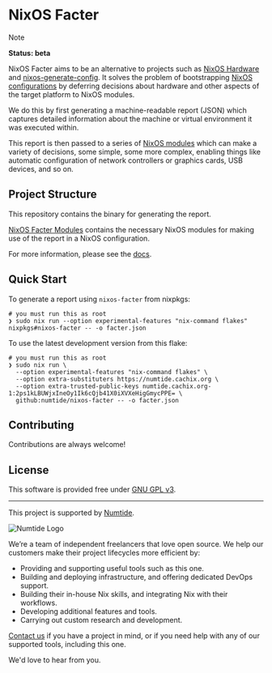 # NixOS Facter

<!-- prettier-ignore -->
> [!NOTE]
> **Status: beta**

NixOS Facter aims to be an alternative to projects such as [NixOS Hardware] and [nixos-generate-config].
It solves the problem of bootstrapping [NixOS configurations] by deferring decisions about hardware and other
aspects of the target platform to NixOS modules.

We do this by first generating a machine-readable report (JSON) which captures detailed information about the machine
or virtual environment it was executed within.

This report is then passed to a series of [NixOS modules] which can make a variety of decisions,
some simple, some more complex, enabling things like automatic configuration of network controllers or graphics cards,
USB devices, and so on.

## Project Structure

This repository contains the binary for generating the report.

[NixOS Facter Modules] contains the necessary NixOS modules for making use of the report in a NixOS configuration.

For more information, please see the [docs].

## Quick Start

To generate a report using `nixos-facter` from nixpkgs:

```console
# you must run this as root
❯ sudo nix run --option experimental-features "nix-command flakes" nixpkgs#nixos-facter -- -o facter.json
```

To use the latest development version from this flake:

```console
# you must run this as root
❯ sudo nix run \
  --option experimental-features "nix-command flakes" \
  --option extra-substituters https://numtide.cachix.org \
  --option extra-trusted-public-keys numtide.cachix.org-1:2ps1kLBUWjxIneOy1Ik6cQjb41X0iXVXeHigGmycPPE= \
  github:numtide/nixos-facter -- -o facter.json
```

## Contributing

Contributions are always welcome!

## License

This software is provided free under [GNU GPL v3].

---

This project is supported by [Numtide](https://numtide.com/).

![Numtide Logo](https://codahosted.io/docs/6FCIMTRM0p/blobs/bl-sgSunaXYWX/077f3f9d7d76d6a228a937afa0658292584dedb5b852a8ca370b6c61dabb7872b7f617e603f1793928dc5410c74b3e77af21a89e435fa71a681a868d21fd1f599dd10a647dd855e14043979f1df7956f67c3260c0442e24b34662307204b83ea34de929d)

We’re a team of independent freelancers that love open source.
We help our customers make their project lifecycles more efficient by:

-   Providing and supporting useful tools such as this one.
-   Building and deploying infrastructure, and offering dedicated DevOps support.
-   Building their in-house Nix skills, and integrating Nix with their workflows.
-   Developing additional features and tools.
-   Carrying out custom research and development.

[Contact us](https://numtide.com/contact) if you have a project in mind,
or if you need help with any of our supported tools, including this one.

We'd love to hear from you.

[NixOS configurations]: https://nixos.org/manual/nixos/stable/#sec-configuration-syntax
[NixOS Hardware]: https://github.com/NixOS/nixos-hardware
[NixOS Facter Modules]: https://github.com/numtide/nixos-facter-modules
[NixOS modules]: https://github.com/numtide/nixos-facter-modules
[nixos-generate-config]: https://github.com/NixOS/nixpkgs/blob/master/nixos/modules/installer/tools/nixos-generate-config.pl
[Numtide Binary Cache]: https://numtide.cachix.org
[nixos-facter]: https://github.com/numtide/nixos-facter
[nixpkgs]: https://github.com/nixos/nixpkgs
[docs]: https://numtide.github.io/nixos-facter
[GNU GPL v3]: ./LICENSE
